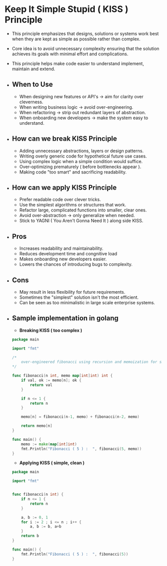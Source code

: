 # Keep It Simple Stupid ( KISS ) Principle
- This principle emphasizes that designs, solutions or systems work best when they are kept as simple as possible rather than complex.
- Core idea is to avoid unnecessary complexity ensuring that the solution achieves its goals with minimal effort and complications.
- This principle helps make code easier to understand implement, maintain and extend.

- ## When to Use
	- When designing new features or API's -> aim for clarity over cleverness.
	- When writing business logic -> avoid over-engineering.
	- When refactoring -> strip out redundant layers of abstraction.
	- When onboarding new developers -> make the system easy to understand.
	
	
- ## How can we break KISS Principle
	- Adding unnecessary abstractions, layers or design patterns.
	- Writing overly generic code for hypothetical future use cases.
	- Using complex logic when a simple condition would suffice.
	- Over-optimizing prematurely ( before bottlenecks appear ).
	- Making code "too smart" and sacrificing readability.

- ## How can we apply KISS Principle
	- Prefer readable code over clever tricks.
	- Use the simplest algorithms or structures that work.
	- Refactor large, complicated functions into smaller, clear ones.
	- Avoid over-abstraction -> only generalize when needed.
	- Stick to YAGNI ( You Aren't Gonna Need It ) along side KISS.

- ## Pros
	- Increases readability and maintainability.
	- Reduces development time and congnitive load
	- Makes onboarding new developers easier.
	- Lowers the chances of introducing bugs to complexity.

- ## Cons
	- May result in less flexibility for future requirements.
	- Sometimes the "simplest" solution isn't the most efficient.
	- Can be seen as too minimalistic in large scale enterprise systems.

- ## Sample implementation in golang
	- **Breaking KISS ( too complex )**
	```go
	package main

	import "fmt"

	/*
	    over-engineered fibonacci using recursion and memoization for small task.
	*/

	func fibonacci(n int, memo map[int]int) int {
	    if val, ok := memo[n]; ok {
	        return val
	    }

	    if n <= 1 {
	        return n
	    }

	    memo[n] = fibonacci(n-1, memo) + fibonacci(n-2, memo)

	    return memo[n]
	}

	func main() {
	    memo := make(map[int]int)
	    fmt.Println("Fibonacci ( 5 ) :  ", fibonacci(5, memo))
	}
	```
	- **Applying KISS ( simple, clean )**
	```go
	package main

	import "fmt"


	func fibonacci(n int) {
	    if n <= 1 {
	        return n
	    }

	    a, b := 0, 1
	    for i := 2 ; i <= n ; i++ {
	        a, b := b, a+b
	    }
	    return b
	}

	func main() {
	    fmt.Println("Fibonacci ( 5 ) :  ", fibonacci(5))
	}
	```
